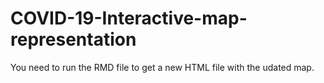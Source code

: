 # COVID-19-Interactive-map-representation

You need to run the RMD file to get a new HTML file with the udated map.